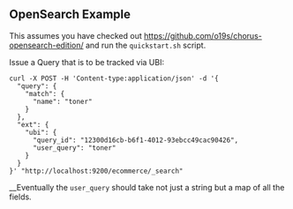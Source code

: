 ## OpenSearch Example

This assumes you have checked out https://github.com/o19s/chorus-opensearch-edition/ and run the `quickstart.sh` script.

Issue a Query that is to be tracked via UBI:
  
```
curl -X POST -H 'Content-type:application/json' -d '{
  "query": {
    "match": {
      "name": "toner"
    }
  },
  "ext": {
    "ubi": {
      "query_id": "12300d16cb-b6f1-4012-93ebcc49cac90426",
      "user_query": "toner"
    }
  }
}' "http://localhost:9200/ecommerce/_search"
```

__Eventually the `user_query` should take not just a string but a map of all the fields.
